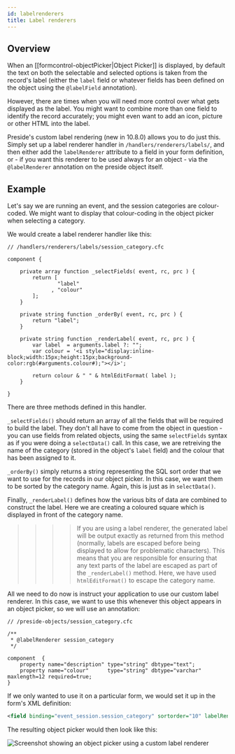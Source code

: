 ```yaml
---
id: labelrenderers
title: Label renderers
---
```


## Overview

When an [[formcontrol-objectPicker|Object Picker]] is displayed, by default the text on both the selectable and selected options is taken from the record's label (either the `label` field or whatever fields has been defined on the object using the `@labelField` annotation).

However, there are times when you will need more control over what gets displayed as the label. You might want to combine more than one field to identify the record accurately; you might even want to add an icon, picture or other HTML into the label.

Preside's custom label rendering (new in 10.8.0) allows you to do just this. Simply set up a label renderer handler in `/handlers/renderers/labels/`, and then either add the `labelRenderer` attribute to a field in your form definition, or - if you want this renderer to be used always for an object - via the `@labelRenderer` annotation on the preside object itself.

## Example

Let's say we are running an event, and the session categories are colour-coded. We might want to display that colour-coding in the object picker when selecting a category.

We would create a label renderer handler like this:

```luceescript
// /handlers/renderers/labels/session_category.cfc

component {

	private array function _selectFields( event, rc, prc ) {
		return [
			    "label"
			  , "colour"
		];
	}

	private string function _orderBy( event, rc, prc ) {
		return "label";
	}

	private string function _renderLabel( event, rc, prc ) {
		var label  = arguments.label ?: "";
		var colour = '<i style="display:inline-block;width:15px;height:15px;background-color:rgb(#arguments.colour#);"></i>';

		return colour & " " & htmlEditFormat( label );
	}

}
```

There are three methods defined in this handler.

`_selectFields()` should return an array of all the fields that will be required to build the label. They don't all have to come from the object in question - you can use fields from related objects, using the same `selectFields` syntax as if you were doing a `selectData()` call. In this case, we are retreiving the name of the category (stored in the object's `label` field) and the colour that has been assigned to it.

`_orderBy()` simply returns a string representing the SQL sort order that we want to use for the records in our object picker. In this case, we want them to be sorted by the category name. Again, this is just as in `selectData()`.

Finally, `_renderLabel()` defines how the various bits of data are combined to construct the label. Here we are creating a coloured square which is displayed in front of the category name.

>>>> If you are using a label renderer, the generated label will be output exactly as returned from this method (normally, labels are escaped before being displayed to allow for problematic characters). This means that you are responsible for ensuring that any text parts of the label are escaped as part of the `_renderLabel()` method. Here, we have used `htmlEditFormat()` to escape the category name.

All we need to do now is instruct your application to use our custom label renderer. In this case, we want to use this whenever this object appears in an object picker, so we will use an annotation:

```luceescript
// /preside-objects/session_category.cfc

/**
 * @labelRenderer session_category
 */

component  {
	property name="description" type="string" dbtype="text";
	property name="colour"      type="string" dbtype="varchar" maxlength=12 required=true;
}
```

If we only wanted to use it on a particular form, we would set it up in the form's XML definition:

```xml
<field binding="event_session.session_category" sortorder="10" labelRenderer="session_category" />
```

The resulting object picker would then look like this:

![Screenshot showing an object picker using a custom label renderer](images/screenshots/label-renderer-example.png)